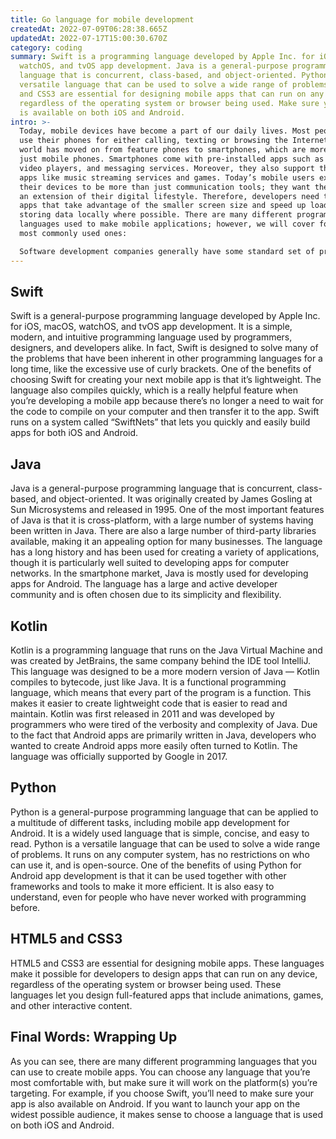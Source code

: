 ```yaml
---
title: Go language for mobile development
createdAt: 2022-07-09T06:28:38.665Z
updatedAt: 2022-07-17T15:00:30.670Z
category: coding
summary: Swift is a programming language developed by Apple Inc. for iOS, macOS,
  watchOS, and tvOS app development. Java is a general-purpose programming
  language that is concurrent, class-based, and object-oriented. Python is a
  versatile language that can be used to solve a wide range of problems. HTML5
  and CSS3 are essential for designing mobile apps that can run on any device,
  regardless of the operating system or browser being used. Make sure your app
  is available on both iOS and Android.
intro: >-
  Today, mobile devices have become a part of our daily lives. Most people
  use their phones for either calling, texting or browsing the Internet. The
  world has moved on from feature phones to smartphones, which are more than
  just mobile phones. Smartphones come with pre-installed apps such as cameras,
  video players, and messaging services. Moreover, they also support third-party
  apps like music streaming services and games. Today’s mobile users expect
  their devices to be more than just communication tools; they want them to be
  an extension of their digital lifestyle. Therefore, developers need to create
  apps that take advantage of the smaller screen size and speed up load times by
  storing data locally where possible. There are many different programming
  languages used to make mobile applications; however, we will cover four of the
  most commonly used ones: 

  Software development companies generally have some standard set of programming languages that they prefer working with. When it comes to mobile app development you might find one language rising above the rest based on its popularity among developers as well as other factors such as job demand for that specific language. Read on to learn about some of the most common programming languages for developing mobile apps:
---
```


## Swift

Swift is a general-purpose programming language developed by Apple Inc. for iOS, macOS, watchOS, and tvOS app development. It is a simple, modern, and intuitive programming language used by programmers, designers, and developers alike. In fact, Swift is designed to solve many of the problems that have been inherent in other programming languages for a long time, like the excessive use of curly brackets. One of the benefits of choosing Swift for creating your next mobile app is that it’s lightweight. The language also compiles quickly, which is a really helpful feature when you’re developing a mobile app because there’s no longer a need to wait for the code to compile on your computer and then transfer it to the app. Swift runs on a system called “SwiftNets” that lets you quickly and easily build apps for both iOS and Android.

## Java

Java is a general-purpose programming language that is concurrent, class-based, and object-oriented. It was originally created by James Gosling at Sun Microsystems and released in 1995. One of the most important features of Java is that it is cross-platform, with a large number of systems having been written in Java. There are also a large number of third-party libraries available, making it an appealing option for many businesses. The language has a long history and has been used for creating a variety of applications, though it is particularly well suited to developing apps for computer networks. In the smartphone market, Java is mostly used for developing apps for Android. The language has a large and active developer community and is often chosen due to its simplicity and flexibility.

## Kotlin

Kotlin is a programming language that runs on the Java Virtual Machine and was created by JetBrains, the same company behind the IDE tool IntelliJ. This language was designed to be a more modern version of Java — Kotlin compiles to bytecode, just like Java. It is a functional programming language, which means that every part of the program is a function. This makes it easier to create lightweight code that is easier to read and maintain. Kotlin was first released in 2011 and was developed by programmers who were tired of the verbosity and complexity of Java. Due to the fact that Android apps are primarily written in Java, developers who wanted to create Android apps more easily often turned to Kotlin. The language was officially supported by Google in 2017.

## Python

Python is a general-purpose programming language that can be applied to a multitude of different tasks, including mobile app development for Android. It is a widely used language that is simple, concise, and easy to read. Python is a versatile language that can be used to solve a wide range of problems. It runs on any computer system, has no restrictions on who can use it, and is open-source. One of the benefits of using Python for Android app development is that it can be used together with other frameworks and tools to make it more efficient. It is also easy to understand, even for people who have never worked with programming before.

## HTML5 and CSS3

HTML5 and CSS3 are essential for designing mobile apps. These languages make it possible for developers to design apps that can run on any device, regardless of the operating system or browser being used. These languages let you design full-featured apps that include animations, games, and other interactive content.

## Final Words: Wrapping Up

As you can see, there are many different programming languages that you can use to create mobile apps. You can choose any language that you’re most comfortable with, but make sure it will work on the platform(s) you’re targeting. For example, if you choose Swift, you’ll need to make sure your app is also available on Android. If you want to launch your app on the widest possible audience, it makes sense to choose a language that is used on both iOS and Android.
